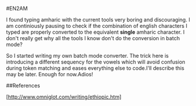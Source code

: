 
#EN2AM

I found typing amharic with the current tools very boring and discouraging. I
am continiously pausing to check if the combination of english characters I
typed are properly converted to the equivalent **single** amharic character.
I don't really get why all the tools I know don't do the conversion in batch mode?

So I started writing my own batch mode converter. The trick here is introducing
a different sequency for the vowels which will avoid confusion during token
matching and eases everything else to code.I'll describe this may be later. Enough for now.Adios!

##References

[http://www.omniglot.com/writing/ethiopic.htm]
